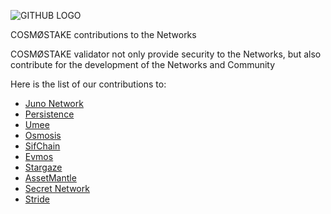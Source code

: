 ![GITHUB LOGO](https://user-images.githubusercontent.com/86729290/196029540-c5cd7c45-9407-4ccd-b925-faa8ac522712.png)


COSMØSTAKE contributions to the Networks

COSMØSTAKE validator not only provide security to the Networks, but also contribute for the development of the Networks and Community

Here is the list of our contributions to:

- [Juno Network](https://github.com/COIN-SIDE/contributions/blob/main/juno.md)
- [Persistence](https://github.com/COIN-SIDE/contributions/blob/main/persistence.md)
- [Umee](https://github.com/cosmostake/contributions/blob/main/Umee)
- [Osmosis](https://github.com/COIN-SIDE/contributions/blob/main/osmosis.md)
- [SifChain](https://github.com/COIN-SIDE/contributions/blob/main/sifchain.md)
- [Evmos](https://github.com/COIN-SIDE/contributions/blob/main/evmos.md)
- [Stargaze](https://github.com/COIN-SIDE/contributions/blob/main/stargaze.md)
- [AssetMantle](https://github.com/COIN-SIDE/contributions/blob/main/AssetMantle.md)
- [Secret Network](https://github.com/COIN-SIDE/contributions/blob/main/secret.md)
- [Stride](https://github.com/COIN-SIDE/contributions/blob/main/stride.md)
